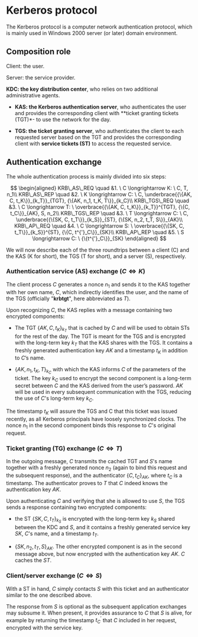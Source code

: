 # Kerberos protocol

The Kerberos protocol is a computer network authentication protocol, which is mainly used in Windows 2000 server (or later) domain environment.

## Composition role

Client: the user.

Server: the service provider.

**KDC: the key distribution center**, who relies on two additional administrative agents.

- **KAS: the Kerberos authentication server**, who authenticates the user and provides the corresponding client with **ticket granting tickets (TGT)*- to use the network for the day.

- **TGS: the ticket granting server**, who authenticates the client to each requested server based on the TGT and provides the corresponding client with **service tickets (ST)** to access the requested service.

## Authentication exchange

The whole authentication process is mainly divided into six steps:

$$
    \begin{aligned}
    KRB\_AS\_REQ \quad &1. \ C \longrightarrow K: \ C, T, n_1\\
    KRB\_AS\_REP \quad &2. \ K \longrightarrow C: \ C, \underbrace{{\{AK, C, t_K\}}_{k_T}}_{TGT}, {\{AK, n_1, t_K, T\}}_{k_C}\\
    KRB\_TGS\_REQ \quad &3. \ C \longrightarrow T: \ \overbrace{{\{AK, C, t_K\}}_{k_T}}^{TGT}, {\{C, t_C\}}_{AK}, S, n_2\\
    KRB\_TGS\_REP \quad &3. \ T \longrightarrow C: \ C, \underbrace{{\{SK, C, t_T\}}_{k_S}}_{ST}, {\{SK, n_2, t_T, S\}}_{AK}\\
    KRB\_AP\_REQ \quad &4. \ C \longrightarrow S: \ \overbrace{{\{SK, C, t_T\}}_{k_S}}^{ST}, {\{C, t^{'}_C\}}_{SK}\\
    KRB\_AP\_REP \quad &5. \ S \longrightarrow C: \ {\{t^{'}_C\}}_{SK}
    \end{aligned}
$$

We will now describe each of the three roundtrips between a client (C) and the KAS (K for short), the TGS (T for short), and a server (S), respectively.

### Authentication service (AS) exchange ($C ⇔ K$)

The client process $C$ generates a nonce $n_1$ and sends it to the KAS together with her own name, $C$, which
indirectly identifies the user, and the name of the TGS (officially "**krbtgt**", here abbreviated as $T$).

Upon recognizing $C$,  the KAS replies with a message containing two encrypted components:

- The TGT ${\{AK, C, t_K\}}_{k_T}$ that is cached by $C$ and will be used to obtain STs for the rest of the day. The TGT is meant for the TGS and is encrypted with the long-term key $k_T$ that the KAS shares with the TGS. It contains a freshly generated authentication key $AK$ and a timestamp $t_K$ in addition to $C$’s name.

- ${\{AK, n_1, t_K, T\}}_{k_C}$ with which the KAS informs $C$ of the parameters of the ticket.  The key $k_C$ used to encrypt the second component is a long-term secret between $C$ and the KAS derived from the user’s password. $AK$ will be used in every subsequent communication with the TGS, reducing the use of $C$'s long-term key $k_C$.

The timestamp $t_K$ will assure the TGS and C that this ticket was issued recently, as all Kerberos principals have loosely synchronized clocks. The nonce $n_1$ in the second component binds this response to $C$'s original request.

### Ticket granting (TG) exchange ($C ⇔ T$)

In the outgoing message, $C$ transmits the cached TGT and $S$'s name together with a freshly generated nonce $n_2$ (again to bind this request and the subsequent response), and the authenticator ${\{C, t_C\}}_{AK}$, where $t_C$ is a timestamp. The authenticator proves to $T$ that $C$ indeed knows the authentication key $AK$.

Upon authenticating $C$ and verifying that she is allowed to use $S$, the TGS sends a response containing two encrypted components:

- the ST ${\{SK, C, t_T\}}_{k_S}$ is encrypted with the long-term key $k_S$ shared between the KDC and $S$, and it contains a freshly generated service key $SK$, $C$'s name, and a timestamp $t_T$.

- ${\{SK, n_2, t_T, S\}}_{AK}$. The other encrypted component is as in the second message above, but now encrypted with the authentication key $AK$. $C$ caches the $ST$.

### Client/server exchange ($C ⇔ S$)

With a ST in hand, $C$ simply contacts $S$ with this ticket and an authenticator similar to the one described above.

The response from $S$ is optional as the subsequent application exchanges may subsume it. When present, it provides assurance to $C$ that $S$ is alive, for example by returning the timestamp $t^{'}_C$ that $C$ included in her request, encrypted with the service key.
